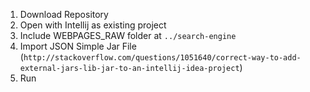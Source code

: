 1. Download Repository
2. Open with Intellij as existing project
3. Include WEBPAGES_RAW folder at `../search-engine`
3. Import JSON Simple Jar File 
(`http://stackoverflow.com/questions/1051640/correct-way-to-add-external-jars-lib-jar-to-an-intellij-idea-project`)
4. Run

